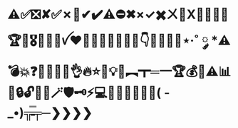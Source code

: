 
# ⚠️✅❎✘✅️✗🚫✔✔️⚠️⛔✖×✓✖️ㄨ🚩Х🚨✨🤔🥇🏆🥈🎖️🥉😔💥ꪜ❤️💖💗🥰💞🎯📌🔴👇🔥🥇🥈🏅⋆·˚ ༘ *⚠️💣💥❓🧠💪🙏😎👌🔥⭐📜💡📝︻┳═一🏆💰📍⚠︎📊💸🔒🔓💯🔺🪄🛡️🗝⚡️💻🔎👑🚧🧪🚀🤯( -_•)╦̵̵̿╤─❯❯❯❯